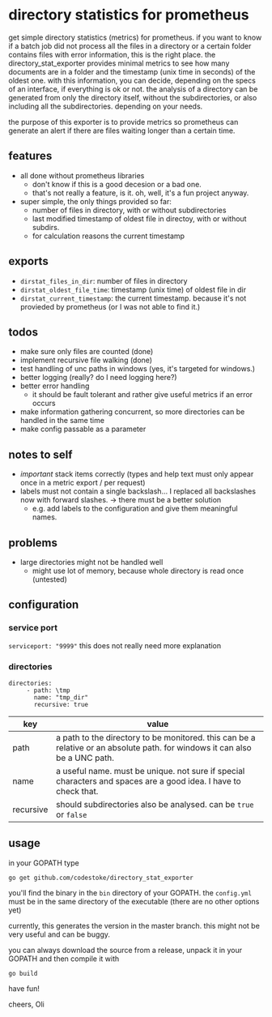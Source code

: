 # directory statistics for prometheus
get simple directory statistics (metrics) for prometheus. if you want to know if a batch job did not process all the files in a directory or a certain folder contains files with error information, this is the right place. the directory_stat_exporter provides minimal metrics to see how many documents are in a folder and the timestamp (unix time in seconds) of the oldest one. with this information, you can decide, depending on the specs of an interface, if everything is ok or not. the analysis of a directory can be generated from only the directory itself, without the subdirectories, or also including all the subdirectories. depending on your needs.

the purpose of this exporter is to provide metrics so prometheus can generate an alert if there are files waiting longer than a certain time.

## features
- all done without prometheus libraries
  - don't know if this is a good decesion or a bad one.
  - that's not really a feature, is it. oh, well, it's a fun project anyway.
- super simple, the only things provided so far:
  - number of files in directory, with or without subdirectories
  - last modified timestamp of oldest file in directoy, with or without subdirs.
  - for calculation reasons the current timestamp

## exports
- `dirstat_files_in_dir`: number of files in directory
- `dirstat_oldest_file_time`: timestamp (unix time) of oldest file in dir
- `dirstat_current_timestamp`: the current timestamp. because it's not provieded by prometheus (or I was not able to find it.)

## todos
- make sure only files are counted (done)
- implement recursive file walking (done)
- test handling of unc paths in windows (yes, it's targeted for windows.)
- better logging (really? do I need logging here?)
- better error handling
  - it should be fault tolerant and rather give useful metrics if an error occurs
- make information gathering concurrent, so more directories can be handled in the same time
- make config passable as a parameter

## notes to self
- *important* stack items correctly (types and help text must only appear once in a metric export / per request)
- labels must not contain a single backslash... I replaced all backslashes now with forward slashes. -> there must be a better solution
  - e.g. add labels to the configuration and give them meaningful names.

## problems
- large directories might not be handled well
  - might use lot of memory, because whole directory is read once (untested)

## configuration
### service port
`serviceport: "9999"`
this does not really need more explanation

### directories
```
directories:
     - path: \tmp
       name: "tmp_dir"
       recursive: true
```
|key|value|
|---|-----|
|path|a path to the directory to be monitored. this can be a relative or an absolute path. for windows it can also be a UNC path.|
|name|a useful name. must be unique. not sure if special characters and spaces are a good idea. I have to check that.|
|recursive|should subdirectories also be analysed. can be `true` or `false`|

## usage
in your GOPATH type

`go get github.com/codestoke/directory_stat_exporter`

you'll find the binary in the `bin` directory of your GOPATH. the `config.yml` must be in the same directory of the executable (there are no other options yet)

currently, this generates the version in the master branch. this might not be very useful and can be buggy.

you can always download the source from a release, unpack it in your GOPATH and then compile it with

`go build`

have fun!

cheers, Oli